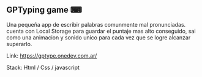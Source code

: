 <h2> GPTyping game ⌨</h2>

Una pequeña app de escribir palabras comunmente mal pronunciadas. cuenta con Local Storage para guardar el puntaje mas alto conseguido, sai como una animacion y sonido unico para cada vez que se logre alcanzar superarlo.
<br>

Link: https://gptype.onedev.com.ar/

Stack:
Html / Css / javascript
